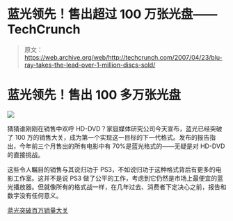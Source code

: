 # 蓝光领先！售出超过 100 万张光盘——TechCrunch

> 原文：<https://web.archive.org/web/http://techcrunch.com/2007/04/23/blu-ray-takes-the-lead-over-1-million-discs-sold/>

# 蓝光领先！售出 100 多万张光盘

![](img/f4003cd4d0742248df5ba5c33c8a9853.png)

猜猜谁刚刚在销售中欢呼 HD-DVD？家庭媒体研究公司今天宣布，蓝光已经突破了 100 万的销售大关，成为第一个实现这一目标的下一代格式。发布的报告指出，今年前三个月售出的所有电影中有 70%是蓝光格式的——无疑是对 HD-DVD 的直接挑战。

这些令人瞩目的销售与其说归功于 PS3，不如说归功于这种格式背后有更多的电影工作室。这并不是说 PS3 做了公平的工作，考虑到它仍然是市场上最便宜的蓝光播放器。但就像所有的格式战一样，在几年过去、消费者下定决心之前，报告和数字没有任何意义。

[蓝光突破百万销量大关](https://web.archive.org/web/20210227020132/http://www.electronista.com/articles/07/04/23/blu.ray.million.sales.mark/)